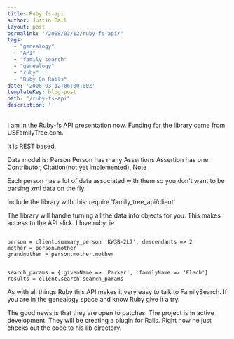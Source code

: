 ```yaml
---
title: Ruby fs-api
author: Justin Ball
layout: post
permalink: "/2008/03/12/ruby-fs-api/"
tags:
  - "genealogy"
  - "API"
  - "family search"
  - "genealogy"
  - "ruby"
  - "Ruby On Rails"
date: '2008-03-12T06:00:00Z'
templateKey: blog-post
path: "/ruby-fs-api"
description: ''
---
```


I am in the <a href="http://code.google.com/p/ruby-fs-api/">Ruby-fs API</a> presentation now.  Funding for the library came from USFamilyTree.com.

It is REST based.

Data model is:
Person
Person has many Assertions
Assertion has one Contributor, Citation(not yet implemented), Note

Each person has a lot of data associated with them so you don't want to be parsing xml data on the fly.

Include the library with this:
require 'family_tree_api/client'

The library will handle turning all the data into objects for you.  This makes access to the API slick.  I love ruby.
ie
<pre><code class="ruby">
person = client.summary_person 'KW3B-2L7', descendants => 2
mother = person.mother
grandmother = person.mother.mother
</pre></code>

<pre><code class="ruby">
search_params = {:givenName => 'Parker', :familyName => 'Flech'}
results = client.search search_params
</pre></code>

As with all things Ruby this API makes it very easy to talk to FamilySearch.  If you are in the genealogy space and know Ruby give it a try.

The good news is that they are open to patches.  The project is in active development.  They will be creating a plugin for Rails.  Right now he just checks out the code to his lib directory.

